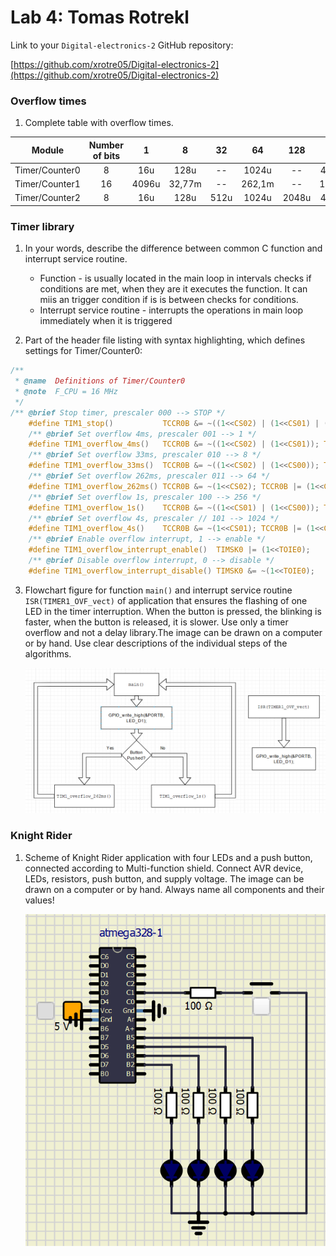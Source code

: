 # Lab 4: Tomas Rotrekl 

Link to your `Digital-electronics-2` GitHub repository:

   [https://github.com/xrotre05/Digital-electronics-2](https://github.com/xrotre05/Digital-electronics-2)


### Overflow times

1. Complete table with overflow times.

| **Module** | **Number of bits** | **1** | **8** | **32** | **64** | **128** | **256** | **1024** |
| :-: | :-: | :-: | :-: | :-: | :-: | :-: | :-: | :-: |
| Timer/Counter0 | 8  | 16u | 128u | -- | 1024u | -- | 4096u | 16,38m |
| Timer/Counter1 | 16 | 4096u | 32,77m | -- | 262,1m | -- | 1,048s | 4,194s |
| Timer/Counter2 | 8  | 16u | 128u |  512u  | 1024u | 2048u | 4096u | 16,38m |



### Timer library

1. In your words, describe the difference between common C function and interrupt service routine.
   * Function - is usually located in the main loop in intervals checks if conditions are met, when they are it executes the function. It can miis an trigger condition if is is between checks for conditions. 
   * Interrupt service routine - interrupts the operations in main loop immediately when it is triggered 

2. Part of the header file listing with syntax highlighting, which defines settings for Timer/Counter0:

```c
/**
 * @name  Definitions of Timer/Counter0
 * @note  F_CPU = 16 MHz
 */
/** @brief Stop timer, prescaler 000 --> STOP */
	#define TIM1_stop()           TCCR0B &= ~((1<<CS02) | (1<<CS01) | (1<<CS00));
	/** @brief Set overflow 4ms, prescaler 001 --> 1 */
	#define TIM1_overflow_4ms()   TCCR0B &= ~((1<<CS02) | (1<<CS01)); TCCR0B |= (1<<CS00);
	/** @brief Set overflow 33ms, prescaler 010 --> 8 */
	#define TIM1_overflow_33ms()  TCCR0B &= ~((1<<CS02) | (1<<CS00)); TCCR0B |= (1<<CS01);
	/** @brief Set overflow 262ms, prescaler 011 --> 64 */
	#define TIM1_overflow_262ms() TCCR0B &= ~(1<<CS02); TCCR0B |= (1<<CS01) | (1<<CS00);
	/** @brief Set overflow 1s, prescaler 100 --> 256 */
	#define TIM1_overflow_1s()    TCCR0B &= ~((1<<CS01) | (1<<CS00)); TCCR0B |= (1<<CS02);
	/** @brief Set overflow 4s, prescaler // 101 --> 1024 */
	#define TIM1_overflow_4s()    TCCR0B &= ~(1<<CS01); TCCR0B |= (1<<CS02) | (1<<CS00);
	/** @brief Enable overflow interrupt, 1 --> enable */
	#define TIM1_overflow_interrupt_enable()  TIMSK0 |= (1<<TOIE0);
	/** @brief Disable overflow interrupt, 0 --> disable */
	#define TIM1_overflow_interrupt_disable() TIMSK0 &= ~(1<<TOIE0);
```

3. Flowchart figure for function `main()` and interrupt service routine `ISR(TIMER1_OVF_vect)` of application that ensures the flashing of one LED in the timer interruption. When the button is pressed, the blinking is faster, when the button is released, it is slower. Use only a timer overflow and not a delay library.The image can be drawn on a computer or by hand. Use clear descriptions of the individual steps of the algorithms.

   ![flowchart4.PNG](https://github.com/xrotre05/Digital-electronics-2/blob/main/Labs/04-interrupts/flowchart4.PNG)


### Knight Rider

1. Scheme of Knight Rider application with four LEDs and a push button, connected according to Multi-function shield. Connect AVR device, LEDs, resistors, push button, and supply voltage. The image can be drawn on a computer or by hand. Always name all components and their values!

   ![Knight_Rider_4.PNG](https://github.com/xrotre05/Digital-electronics-2/blob/main/Labs/04-interrupts/Knight_Rider_4.PNG)
